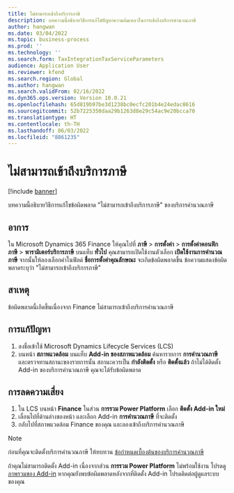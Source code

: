 ```yaml
---
title: ไม่สามารถเข้าถึงบริการภาษี
description: บทความนี้อธิบายวิธีการแก้ไขปัญหาความล้มเหลวในการเข้าถึงบริการคํานวณภาษี
author: hangwan
ms.date: 03/04/2022
ms.topic: business-process
ms.prod: ''
ms.technology: ''
ms.search.form: TaxIntegrationTaxServiceParameters
audience: Application User
ms.reviewer: kfend
ms.search.region: Global
ms.author: hangwan
ms.search.validFrom: 02/16/2022
ms.dyn365.ops.version: Version 10.0.21
ms.openlocfilehash: 65d819b97be3d1238bc0ecfc201b4e24edac8616
ms.sourcegitcommit: 52b7225350daa29b1263d8e29c54ac9e20bcca70
ms.translationtype: HT
ms.contentlocale: th-TH
ms.lasthandoff: 06/03/2022
ms.locfileid: "8861235"
---
```

# <a name="failed-to-access-tax-service"></a>ไม่สามารถเข้าถึงบริการภาษี

[!include [banner](../includes/banner.md)]


บทความนี้อธิบายวิธีการแก้ไขข้อผิดพลาด "ไม่สามารถเข้าถึงบริการภาษี" ของบริการคํานวณภาษี

## <a name="symptoms"></a>อาการ

ใน Microsoft Dynamics 365 Finance ให้คุณไปที่ **ภาษี** \> **การตั้งค่า** \> **การตั้งค่าคอนฟิกภาษี** \> **พารามิเตอร์บริการภาษี** บนแท็บ **ทั่วไป** คุณสามารถเปิดใช้งานตัวเลือก **เปิดใช้งานการคํานวณภาษี** จากนั้นให้ลองเลือกค่าในฟิลด์ **ชื่อการตั้งค่าคุณลักษณะ** จะเกิดข้อผิดพลาดขึ้น ข้อความแสดงข้อผิดพลาดระบุว่า "ไม่สามารถเข้าถึงบริการภาษี"

## <a name="cause"></a>สาเหตุ

ข้อผิดพลาดนี้เกิดขึ้นเนื่องจาก Finance ไม่สามารถเข้าถึงบริการคํานวณภาษี

## <a name="resolution"></a>การแก้ปัญหา 

1. ลงชื่อเข้าใช้ Microsoft Dynamics Lifecycle Services (LCS)
2. บนหน้า **สภาพแวดล้อม** บนแท็บ **Add-in ของสภาพแวดล้อม** ค้นหารายการ **การคํานวณภาษี** และตรวจทานสถานะของรายการนั้น สถานะควรเป็น **กำลังติดตั้ง** หรือ **ติดตั้งแล้ว** ถ้าไม่ได้ติดตั้ง Add-in ของบริการคํานวณภาษี คุณจะได้รับข้อผิดพลาด

## <a name="mitigation"></a>การลดความเสี่ยง

1. ใน LCS บนหน้า **Finance** ในส่วน **การรวม Power Platform** เลือก **ติดตั้ง Add-in ใหม่**
2. เลื่อนไปที่ด้านล่างของหน้า และเลือก Add-in **การคํานวณภาษี** ที่จะติดตั้ง
3. กลับไปที่สภาพแวดล้อม Finance ของคุณ และลองเข้าถึงบริการคํานวณภาษี

> [!NOTE]
> ก่อนที่คุณจะติดตั้งบริการคํานวณภาษี ให้ทบทวน [ข้อกำหนดเบื้องต้นของบริการคํานวณภาษี](global-get-started-with-tax-calculation-service.md#prerequisites)
> 
> ถ้าคุณไม่สามารถติดตั้ง Add-in เนื่องจากส่วน **การรวม Power Platform** ไม่พร้อมใช้งาน โปรดดู [ภาพรวมของ Add-in](../../fin-ops-core/dev-itpro/power-platform/add-ins-overview.md) หากคุณยังพบข้อผิดพลาดหลังจากที่ติดตั้ง Add-in โปรดติดต่อผู้ดูแลระบบของคุณ
